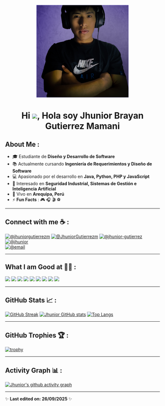 <div align="center" width="50">
    <img alt="Jhunior" src="./assets/Jhunior.png" width="300"/>
</div>

<h1 align="center">Hi <img src="https://media.giphy.com/media/hvRJCLFzcasrR4ia7z/giphy.gif" width="35">, Hola soy Jhunior Brayan Gutierrez Mamani</h1>



## About Me :

- 🎓 Estudiante de **Diseño y Desarrollo de Software**  
- 📚 Actualmente cursando **Ingeniería de Requerimientos y Diseño de Software**  
- 💻 Apasionado por el desarrollo en **Java, Python, PHP y JavaScript**  
- 🌱 Interesado en **Seguridad Industrial, Sistemas de Gestión e Inteligencia Artificial**  
- 🏡 Vivo en **Arequipa, Perú**  
- ⚡ **Fun Facts** : 🎮 🎧 🎬 ⚽

---

## Connect with me ☕ :

[![@jhuniorgutierrezm](https://img.icons8.com/fluency/48/000000/instagram-new.png "@jhuniorgutierrezm")](https://www.instagram.com/jhuniorgutierrezm/) 
[![@JhuniorGutierrezm](https://img.icons8.com/fluency/48/000000/facebook.png "@JhuniorGutierrezm")](https://www.facebook.com/jhuniorgutierrezm) 
[![@jhunior-gutierrez](https://img.icons8.com/fluency/48/000000/linkedin.png "@jhunior-gutierrez")](https://www.linkedin.com/in/jhunior-gutierrez/) 
[![@jhunior](https://img.icons8.com/fluency/48/000000/twitter-squared.png "@jhunior")](https://twitter.com/)  
[![@email](https://img.icons8.com/fluency/48/000000/apple-mail.png "@email")](mailto:jhunior.gutierrezm@gmail.com)

---

## What I am Good at 🧑‍💻 :

<img src="https://img.icons8.com/color/48/000000/html-5--v1.png"/> 
<img src="https://img.icons8.com/color/48/000000/css3.png"/> 
<img src="https://img.icons8.com/color/48/000000/javascript--v1.png"/> 
<img src="https://img.icons8.com/color/48/000000/java-coffee-cup-logo--v1.png"/> 
<img src="https://img.icons8.com/officel/48/000000/php-logo.png"/> 
<img src="https://img.icons8.com/color/48/000000/python--v1.png"/> 

<img src="https://img.icons8.com/color/48/000000/mysql-logo.png"/> 
<img src="https://img.icons8.com/color/48/000000/mongodb.png"/> 
<img src="https://img.icons8.com/color/48/000000/firebase.png"/> 

---

## GitHub Stats 📈 :

[![GitHub Streak](https://github-readme-streak-stats.herokuapp.com?user=jhuniorGutierrezm&theme=algolia&date_format=M%20j%5B%2C%20Y%5D)](https://git.io/streak-stats) 
[![Jhunior GitHub stats](https://github-readme-stats.vercel.app/api?username=jhuniorGutierrezm&theme=algolia)](https://github.com/jhuniorGutierrezm/github-readme-stats) 
[![Top Langs](https://github-readme-stats.vercel.app/api/top-langs/?username=jhuniorGutierrezm&theme=algolia)](https://github.com/jhuniorGutierrezm/github-readme-stats)

---

## GitHub Trophies 🏆 :

[![trophy](https://github-profile-trophy.vercel.app/?username=jhuniorGutierrezm&theme=algolia)](https://github.com/jhuniorGutierrezm/github-profile-trophy)

---

## Activity Graph 📊 :

[![Jhunior's github activity graph](https://github-readme-activity-graph.vercel.app/graph?username=jhuniorGutierrezm&bg_color=000&color=fff&line=00E676&point=fff&hide_border=true)](https://github.com/ashutosh00710/github-readme-activity-graph)

---

✨ **Last edited on: 26/09/2025** ✨
